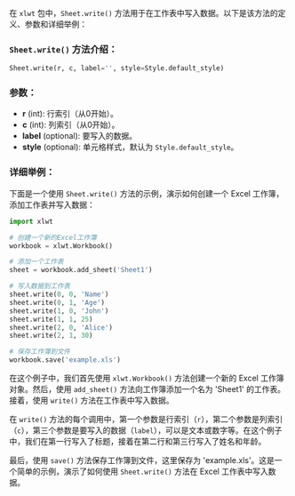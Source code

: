 在 `xlwt` 包中，`Sheet.write()` 方法用于在工作表中写入数据。以下是该方法的定义、参数和详细举例：

### `Sheet.write()` 方法介绍：

```python
Sheet.write(r, c, label='', style=Style.default_style)
```

### 参数：

- **r** (int): 行索引（从0开始）。
- **c** (int): 列索引（从0开始）。
- **label** (optional): 要写入的数据。
- **style** (optional): 单元格样式，默认为 `Style.default_style`。

### 详细举例：

下面是一个使用 `Sheet.write()` 方法的示例，演示如何创建一个 Excel 工作簿，添加工作表并写入数据：

```python
import xlwt

# 创建一个新的Excel工作簿
workbook = xlwt.Workbook()

# 添加一个工作表
sheet = workbook.add_sheet('Sheet1')

# 写入数据到工作表
sheet.write(0, 0, 'Name')
sheet.write(0, 1, 'Age')
sheet.write(1, 0, 'John')
sheet.write(1, 1, 25)
sheet.write(2, 0, 'Alice')
sheet.write(2, 1, 30)

# 保存工作簿到文件
workbook.save('example.xls')
```

在这个例子中，我们首先使用 `xlwt.Workbook()` 方法创建一个新的 Excel 工作簿对象。然后，使用 `add_sheet()` 方法向工作簿添加一个名为 'Sheet1' 的工作表。接着，使用 `write()` 方法在工作表中写入数据。

在 `write()` 方法的每个调用中，第一个参数是行索引（`r`），第二个参数是列索引（`c`），第三个参数是要写入的数据（`label`），可以是文本或数字等。在这个例子中，我们在第一行写入了标题，接着在第二行和第三行写入了姓名和年龄。

最后，使用 `save()` 方法保存工作簿到文件，这里保存为 'example.xls'。这是一个简单的示例，演示了如何使用 `Sheet.write()` 方法在 Excel 工作表中写入数据。